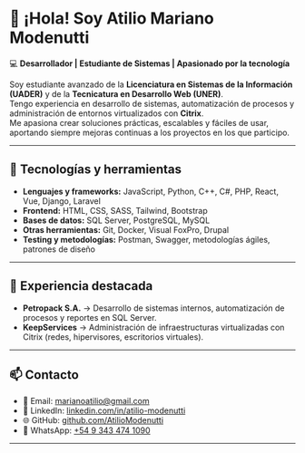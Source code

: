# 👋 ¡Hola! Soy Atilio Mariano Modenutti

💻 **Desarrollador | Estudiante de Sistemas | Apasionado por la tecnología**

Soy estudiante avanzado de la **Licenciatura en Sistemas de la Información (UADER)** y de la **Tecnicatura en Desarrollo Web (UNER)**.  
Tengo experiencia en desarrollo de sistemas, automatización de procesos y administración de entornos virtualizados con **Citrix**.  
Me apasiona crear soluciones prácticas, escalables y fáciles de usar, aportando siempre mejoras continuas a los proyectos en los que participo.  

---

## 🚀 Tecnologías y herramientas

- **Lenguajes y frameworks:** JavaScript, Python, C++, C#, PHP, React, Vue, Django, Laravel  
- **Frontend:** HTML, CSS, SASS, Tailwind, Bootstrap  
- **Bases de datos:** SQL Server, PostgreSQL, MySQL  
- **Otras herramientas:** Git, Docker, Visual FoxPro, Drupal  
- **Testing y metodologías:** Postman, Swagger, metodologías ágiles, patrones de diseño  

---

## 📂 Experiencia destacada

- **Petropack S.A.** → Desarrollo de sistemas internos, automatización de procesos y reportes en SQL Server.  
- **KeepServices** → Administración de infraestructuras virtualizadas con Citrix (redes, hipervisores, escritorios virtuales).  

---

## 📫 Contacto

- 📧 Email: [marianoatilio@gmail.com](mailto:marianoatilio@gmail.com)  
- 💼 LinkedIn: [linkedin.com/in/atilio-modenutti](https://www.linkedin.com/in/atilio-modenutti/)  
- 🌐 GitHub: [github.com/AtilioModenutti](https://github.com/AtilioModenutti)  
- 📱 WhatsApp: [+54 9 343 474 1090](https://wa.me/543434741090)  

---
